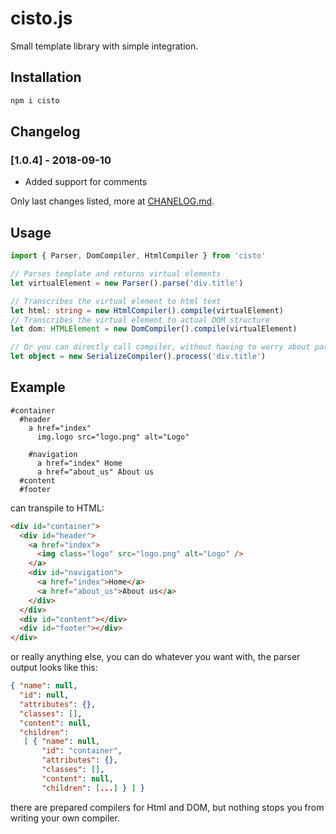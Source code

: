 # cisto.js

Small template library with simple integration.

## Installation

```sh
npm i cisto
```

## Changelog

### [1.0.4] - 2018-09-10
 - Added support for comments

Only last changes listed, more at [CHANELOG.md](changelog).

## Usage

```typescript
import { Parser, DomCompiler, HtmlCompiler } from 'cisto'

// Parses template and returns virtual elements
let virtualElement = new Parser().parse('div.title')

// Transcribes the virtual element to html text
let html: string = new HtmlCompiler().compile(virtualElement)
// Transcribes the virtual element to actual DOM structure
let dom: HTMLElement = new DomCompiler().compile(virtualElement)

// Or you can directly call compiler, without having to worry about parser
let object = new SerializeCompiler().process('div.title')
```

## Example
```
#container
  #header
    a href="index"
      img.logo src="logo.png" alt="Logo"

    #navigation
      a href="index" Home
      a href="about_us" About us
  #content
  #footer
```

can transpile to HTML:

```html
<div id="container">
  <div id="header">
    <a href="index">
      <img class="logo" src="logo.png" alt="Logo" />
    </a>
    <div id="navigation">
      <a href="index">Home</a>
      <a href="about_us">About us</a>
    </div>
  </div>
  <div id="content"></div>
  <div id="footer"></div>
</div>
```

or really anything else, you can do whatever you want with, the parser output looks like this:

```json
{ "name": null,
  "id": null,
  "attributes": {},
  "classes": [],
  "content": null,
  "children":
   [ { "name": null,
       "id": "container",
       "attributes": {},
       "classes": [],
       "content": null,
       "children": [...] } ] }
```

there are prepared compilers for Html and DOM, but nothing stops you from writing your own compiler.
